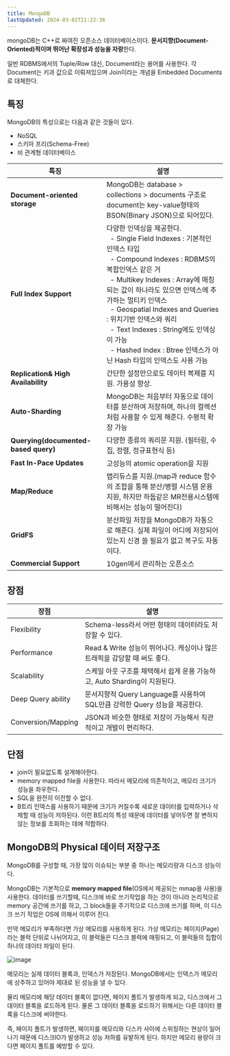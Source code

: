 ```yaml
---
title: MongoDB
lastUpdated: 2024-03-02T21:22:36
---
```


mongoDB는 C++로 짜여진 오픈소스 데이터베이스이다. **문서지향(Document-Oriented)적이며 뛰어난 확장성과 성능을 자랑**한다.

일반 RDBMS에서의 Tuple/Row 대신, Document라는 용어를 사용한다. 각 Document는 키과 값으로 이뤄져있으며 Join이라는 개념을 Embedded Documents로 대체한다.

## 특징

MongoDB의 특성으로는 다음과 같은 것들이 있다.

- NoSQL
- 스키마 프리(Schema-Free)
- 비 관계형 데이터베이스



|특징|설명|
|-|-|
|**Document-oriented storage**|MongoDB는 database > collections > documents 구조로 document는 key-value형태의 BSON(Binary JSON)으로 되어있다.|
|**Full Index Support**|다양한 인덱싱을 제공한다.<br>&nbsp;&nbsp;- Single Field Indexes : 기본적인 인덱스 타입<br>&nbsp;&nbsp;- Compound Indexes : RDBMS의 복합인덱스 같은 거<br>&nbsp;&nbsp;- Multikey Indexes : Array에 매칭되는 값이 하나라도 있으면 인덱스에 추가하는 멀티키 인덱스<br>&nbsp;&nbsp;- Geospatial Indexes and Queries : 위치기반 인덱스와 쿼리<br>&nbsp;&nbsp;- Text Indexes : String에도 인덱싱이 가능<br>&nbsp;&nbsp;- Hashed Index : Btree 인덱스가 아닌 Hash 타입의 인덱스도 사용 가능|
|**Replication& High Availability**|간단한 설정만으로도 데이터 복제를 지원. 가용성 향상.|
|**Auto-Sharding**|MongoDB는 처음부터 자동으로 데이터를 분산하여 저장하며, 하나의 컬렉션처럼 사용할 수 있게 해준다. 수평적 확장 가능|
|**Querying(documented-based query)**|다양한 종류의 쿼리문 지원. (필터링, 수집, 정렬, 정규표현식 등)|
|**Fast In-Pace Updates**|고성능의 atomic operation을 지원|
|**Map/Reduce**|맵리듀스를 지원.(map과 reduce 함수의 조합을 통해 분산/병렬 시스템 운용 지원, 하지만 하둡같은 MR전용시스템에 비해서는 성능이 떨어진다)|
|**GridFS**|분산파일 저장을 MongoDB가 자동으로 해준다. 실제 파일이 어디에 저장되어 있는지 신경 쓸 필요가 없고 복구도 자동이다.|
|**Commercial Support**|10gen에서 관리하는 오픈소스|

## 장점

|장점|설명|
|-|-|
|Flexibility|Schema-less라서 어떤 형태의 데이터라도 저장할 수 있다.|
|Performance|Read & Write 성능이 뛰어나다. 캐싱이나 많은 트래픽을 감당할 때 써도 좋다.|
|Scalability|스케일 아웃 구조를 채택해서 쉽게 운용 가능하고, Auto Sharding이 지원된다.|
|Deep Query ability|문서지향적 Query Language를 사용하여 SQL만큼 강력한 Query 성능을 제공한다.|
|Conversion/Mapping|JSON과 비슷한 형태로 저장이 가능해서 직관적이고 개발이 편리하다.|

## 단점

- join이 필요없도록 설계해야한다.
- memory mapped file을 사용한다. 따라서 메모리에 의존적이고, 메모리 크기가 성능을 좌우한다.
- SQL을 완전히 이전할 수 없다.
- B트리 인덱스를 사용하기 때문에 크기가 커질수록 새로운 데이터를 입력하거나 삭제할 때 성능이 저하된다. 이런 B트리의 특성 때문에 데이터를 넣어두면 잘 변하지않는 정보를 조회하는 데에 적합하다.

## MongoDB의 Physical 데이터 저장구조

MongoDB를 구성할 때, 가장 많이 이슈되는 부분 중 하나는 메모리량과 디스크 성능이다.
 
MongoDB는 기본적으로 **memory mapped file**(OS에서 제공되는 mmap을 사용)을 사용한다. 데이터를 쓰기할때, 디스크에 바로 쓰기작업을 하는 것이 아니라 논리적으로 memory 공간에 쓰기를 하고, 그 block들을 주기적으로 디스크에 쓰기를 하며, 이 디스크 쓰기 작업은 OS에 의해서 이루어 진다.
 
만약 메모리가 부족하다면 가상 메모리를 사용하게 된다. 가상 메모리는 페이지(Page)라는 블럭 단위로 나뉘어지고, 이 블럭들은 디스크 블럭에 매핑되고, 이 블럭들의 집합이 하나의 데이터 파일이 된다.
 
![image](https://user-images.githubusercontent.com/81006587/206588762-f4103a3d-a146-4d41-a26d-60cd14cdddb5.png)

메모리는 실제 데이터 블록과, 인덱스가 저장된다. MongoDB에서는 인덱스가 메모리에 상주하고 있어야 제대로 된 성능을 낼 수 있다.

물리 메모리에 해당 데이터 블록이 없다면, 페이지 폴트가 발생하게 되고, 디스크에서 그 데이터 블록을 로드하게 된다. 물론 그 데이터 블록을 로드하기 위해서는 다른 데이터 블록을 디스크에 써야한다.
 
즉, 페이지 폴트가 발생하면, 페이지를 메모리와 디스카 사이에 스위칭하는 현상이 일어나기 때문에 디스크IO가 발생하고 성능 저하를 유발하게 된다. 하지만 메모리 용량이 크다면 페이지 폴트를 예방할 수 있다.